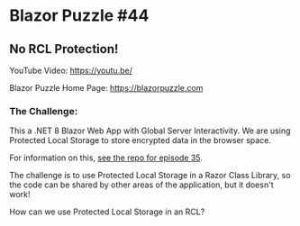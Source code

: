 # Blazor Puzzle #44

## No RCL Protection!

YouTube Video: https://youtu.be/

Blazor Puzzle Home Page: https://blazorpuzzle.com

### The Challenge:

This a .NET 8 Blazor Web App with Global Server Interactivity. We are using Protected Local Storage to store encrypted data in the browser space.

For information on this, [see the repo for episode 35](https://github.com/BlazorPuzzle/puzzle-35).

The challenge is to use Protected Local Storage in a Razor Class Library, so the code can be shared by other areas of the application, but it doesn't work!

How can we use Protected Local Storage in an RCL?



